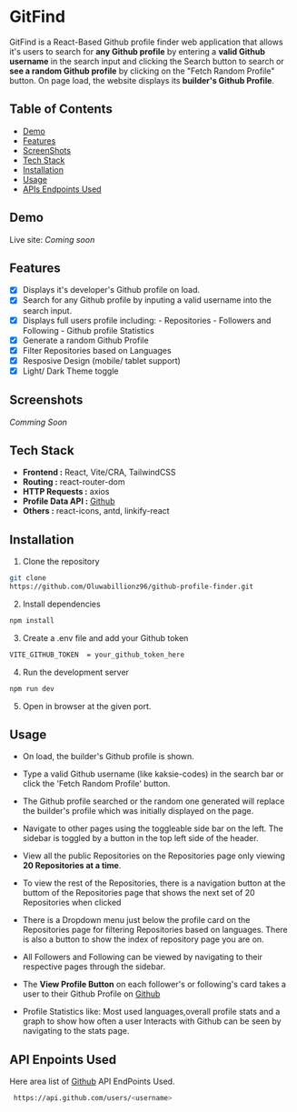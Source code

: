# GitFind

GitFind is a React-Based Github profile finder web application that allows it's users to search for **any Github profile** by entering a **valid Github username** in the search input and clicking the Search button to search or **see a random Github profile** by clicking on the "Fetch Random Profile" button. On page load, the website displays its **builder's Github Profile**.

## Table of Contents

- [Demo](#demo)
- [Features](#features)
- [ScreenShots](#screenshots)
- [Tech Stack](#tech-stack)
- [Installation](#installation)
- [Usage](#usage)
- [APIs Endpoints Used](#api-enpoints-used)

## Demo

Live site: _Coming soon_

## Features

- [x] Displays it's developer's Github profile on load.
- [x] Search for any Github profile by inputing a valid username into the search input.
- [x] Displays full users profile including: - Repositories - Followers and Following - Github profile Statistics
- [x] Generate a random Github Profile
- [x] Filter Repositories based on Languages
- [x] Resposive Design (mobile/ tablet support)
- [x] Light/ Dark Theme toggle

## Screenshots
_Comming Soon_

## Tech Stack

- **Frontend :** React, Vite/CRA, TailwindCSS
- **Routing :** react-router-dom
- **HTTP Requests :** axios
- **Profile Data API :** [Github](https://github.com/)
- **Others :** react-icons, antd, linkify-react

## Installation

1. Clone the repository

```bash
git clone
https://github.com/Oluwabillionz96/github-profile-finder.git
```

2. Install dependencies
```bash 
npm install
```

3. Create a .env file and add your Github token
```bash 
VITE_GITHUB_TOKEN  = your_github_token_here
```

4. Run the development server
``` bash 
npm run dev
```

5. Open in browser at the given port.

## Usage

- On load, the builder's Github profile is shown.
- Type a valid Github username  (like kaksie-codes) in the search bar or click the 'Fetch Random Profile' button.

- The Github profile searched or the random one generated will replace the builder's profile which was initially displayed on the page.

-  Navigate to other pages using the toggleable side bar on the left. The sidebar is toggled by a button in the top left side of the header.

-  View all the public Repositories on the Repositories page only viewing **20 Repositories at a time**.

-  To view the rest of the Repositories, there is a navigation button at the buttom of the Repositories page that shows the next set of 20 Repositories when clicked

- There is a Dropdown menu just below the profile card on the  Repositories page for filtering Repositories based on languages. There is also a button to show the index of repository page you are on.

- All Followers and Following can be viewed by navigating to their respective pages through the sidebar.

- The **View Profile Button** on each follower's or following's card takes a user to their Github Profile on [Github](https://github.com)

- Profile Statistics like: Most used languages,overall profile stats and a graph to show how often a user Interacts with Github can be seen by navigating to the stats page.

## API Enpoints Used

Here area list of [Github](https;//github.com) API EndPoints Used.

```bash
 https://api.github.com/users/<username>
 ```


